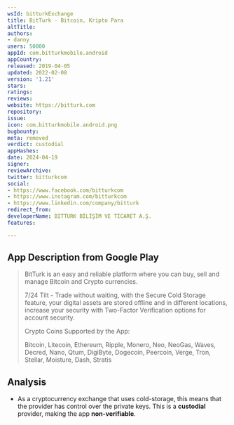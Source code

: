 ```yaml
---
wsId: bitturkExchange
title: BitTurk - Bitcoin, Kripto Para
altTitle: 
authors:
- danny
users: 50000
appId: com.bitturkmobile.android
appCountry: 
released: 2019-04-05
updated: 2022-02-08
version: '1.21'
stars: 
ratings: 
reviews: 
website: https://bitturk.com
repository: 
issue: 
icon: com.bitturkmobile.android.png
bugbounty: 
meta: removed
verdict: custodial
appHashes: 
date: 2024-04-19
signer: 
reviewArchive: 
twitter: bitturkcom
social:
- https://www.facebook.com/bitturkcom
- https://www.instagram.com/bitturkcom
- https://www.linkedin.com/company/bitturk
redirect_from: 
developerName: BITTURK BİLİŞİM VE TİCARET A.Ş.
features: 

---
```


## App Description from Google Play

> BitTurk is an easy and reliable platform where you can buy, sell and manage Bitcoin and Crypto currencies.
> 
> 7/24 Tilt - Trade without waiting, with the Secure Cold Storage feature, your digital assets are stored offline and in different locations, increase your security with Two-Factor Verification options for account security.
> 
> Crypto Coins Supported by the App:
> 
> Bitcoin, Litecoin, Ethereum, Ripple, Monero, Neo, NeoGas, Waves, Decred, Nano, Qtum, DigiByte, Dogecoin, Peercoin, Verge, Tron, Stellar, Moisture, Dash, Stratis

## Analysis 

- As a cryptocurrency exchange that uses cold-storage, this means that the provider has control over the private keys. This is a **custodial** provider, making the app **non-verifiable**.